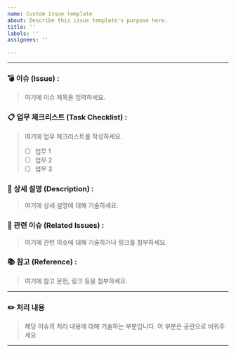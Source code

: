 ```yaml
---
name: Custom issue template
about: Describe this issue template's purpose here.
title: ''
labels: ''
assignees: ''

---
```


***
### 💣 이슈 (Issue) :

> 여기에 이슈 제목을 입력하세요.

### 📋 업무 체크리스트 (Task Checklist) :

> 여기에 업무 체크리스트를 작성하세요.
>
> - [ ] 업무 1
> - [ ] 업무 2
> - [ ] 업무 3

### 📜 상세 설명 (Description) :

> 여기에 상세 설명에 대해 기술하세요.

### 🔗 관련 이슈 (Related Issues) :

> 여기에 관련 이슈에 대해 기술하거나 링크를 첨부하세요.

### 📚 참고 (Reference) :

> 여기에 참고 문헌, 링크 등을 첨부하세요.
***
### ✏️ 처리 내용

> 해당 이슈의 처리 내용에 대해 기술하는 부분입니다.
> 이 부분은 공란으로 비워주세요
***
